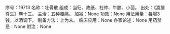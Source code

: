 序号：19713
名称：壮骨散
组成：当归、故纸、杜仲、牛膝、小茴。
出处：《嵩屋尊生》卷十三。
主治：五种腰痛。
加减：None
功效：None
用法用量：每服3钱，以酒调下。
制备方法：上为末。
临床应用：None
各家论述：None
用药禁忌：None
附注：None
